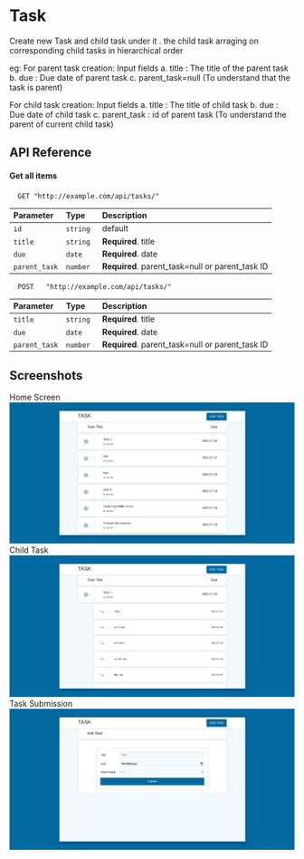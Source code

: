
# Task

Create new Task and child task under it . the child task arraging on corresponding child tasks in hierarchical order

eg:
For parent task creation:
Input fields
a. title : The title of the parent task
b. due : Due date of parent task
c. parent_task=null (To understand that the task is parent)

For child task creation:
Input fields
a. title : The title of child task
b. due : Due date of child task
c. parent_task : id of parent task (To understand the parent of current child
task)


## API Reference

#### Get all items

```http
  GET "http://example.com/api/tasks/"
```

| Parameter | Type     | Description                |
| :-------- | :------- | :------------------------- |
| `id` | `string` | default |
| `title` | `string `| **Required**. title|
| `due` | `date `| **Required**. date|
| `parent_task` | `number `| **Required**. parent_task=null or parent_task ID|

```http
  POST   "http://example.com/api/tasks/"
```

| Parameter | Type     | Description                |
| :-------- | :------- | :------------------------- |
| `title` | `string `| **Required**. title|
| `due` | `date `| **Required**. date|
| `parent_task` | `number `| **Required**. parent_task=null or parent_task ID|




## Screenshots
Home Screen
![App Screenshot](https://github.com/MTsrf/miztech-MachineTest/blob/main/Task/public/screenshot/Screenshot%20from%202022-12-28%2013-22-22.png?raw=true)
Child Task
![App Screenshot](https://github.com/MTsrf/miztech-MachineTest/blob/main/Task/public/screenshot/Screenshot%20from%202022-12-28%2013-22-34.png?raw=true)
Task Submission
![App Screenshot](https://github.com/MTsrf/miztech-MachineTest/blob/main/Task/public/screenshot/Screenshot%20from%202022-12-28%2013-22-47.png?raw=true)
